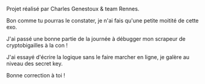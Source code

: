 Projet réalisé par Charles Genestoux & team Rennes.


Bon comme tu pourras le constater, je n'ai fais qu'une petite moitité de cette exo. 

J'ai passé une bonne partie de la journée à débugger mon scrapeur de cryptobigailles à la con !

J'ai essayé d'écrire la logique sans  le faire marcher en ligne, je galère au niveau des secret key.

Bonne correction à toi ! 



